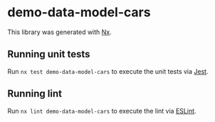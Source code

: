 # demo-data-model-cars

This library was generated with [Nx](https://nx.dev).

## Running unit tests

Run `nx test demo-data-model-cars` to execute the unit tests via [Jest](https://jestjs.io).

## Running lint

Run `nx lint demo-data-model-cars` to execute the lint via [ESLint](https://eslint.org/).
